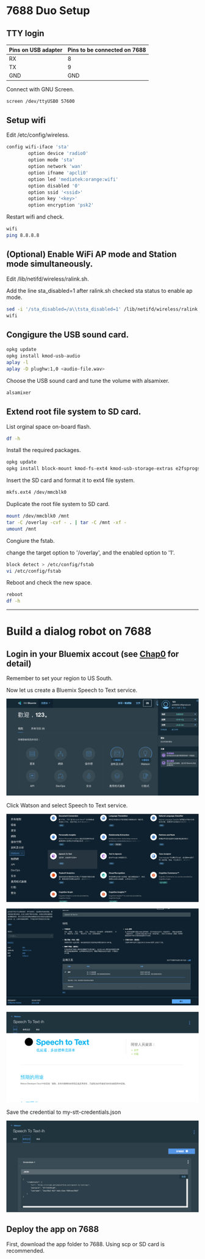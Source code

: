 # 7688 Duo Setup

## TTY login

|Pins on USB adapter|Pins to be connected on 7688|
|-------------------|----------------------------|
|RX  			    |8 						     |
|TX                 |9                           |
|GND                |GND                         |

Connect with GNU Screen.

```sh
screen /dev/ttyUSB0 57600
```

## Setup wifi 

Edit /etc/config/wireless.

```sh
config wifi-iface 'sta'
        option device 'radio0'
        option mode 'sta'
        option network 'wan'
        option ifname 'apcli0'
        option led 'mediatek:orange:wifi'
        option disabled '0'
        option ssid '<ssid>'
        option key '<key>'
        option encryption 'psk2'
```

Restart wifi and check.

```sh
wifi
ping 8.8.8.8
```

## (Optional) Enable WiFi AP mode and Station mode simultaneously.

Edit /lib/netifd/wireless/ralink.sh. 

Add the line sta_disabled=1 after ralink.sh checked sta status to enable ap mode.

```sh
sed -i '/sta_disabled=/a\\tsta_disabled=1' /lib/netifd/wireless/ralink.sh
wifi
```

## Congigure the USB sound card.

```sh
opkg update
opkg install kmod-usb-audio
aplay -l
aplay -D plughw:1,0 <audio-file.wav>
```

Choose the USB sound card and tune the volume with alsamixer.

```sh
alsamixer
```

## Extend root file system to SD card.


List orginal space on-board flash.

```sh
df -h
```

Install the required packages.

```sh
opkg update
opkg install block-mount kmod-fs-ext4 kmod-usb-storage-extras e2fsprogs fdisk
```

Insert the SD card and format it to ext4 file system.

```sh
mkfs.ext4 /dev/mmcblk0
```

Duplicate the root file system to SD card.

```sh
mount /dev/mmcblk0 /mnt
tar -C /overlay -cvf - . | tar -C /mnt -xf -
umount /mnt
```

Congiure the fstab.

change the target option to '/overlay', and the enabled option to '1'.

```sh
block detect > /etc/config/fstab
vi /etc/config/fstab
```

Reboot and check the new space.

```sh
reboot
df -h
```


---------------------------------------------------------

# Build a dialog robot on 7688


## Login in your Bluemix accout (see [Chap0](../chap0) for detail)

Remember to set your region to US South.

Now let us create a Bluemix Speech to Text service.

![account](pic/account.png)

Click Watson and select Speech to Text service.

![stt](pic/stt.png)

![stt-2](pic/stt-2.png)

![stt-3](pic/stt-3.png)

Save the credential to my-stt-credentials.json

![cred](pic/cred.png)


## Deploy the app on 7688

First, download the app folder to 7688. Using scp or SD card is recommended.






